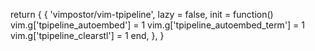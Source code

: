 
return {
  {
    'vimpostor/vim-tpipeline',
    lazy = false,
    init = function()
      vim.g['tpipeline_autoembed'] = 1
      vim.g['tpipeline_autoembed_term'] = 1
      vim.g['tpipeline_clearstl'] = 1
    end,
  },
}
